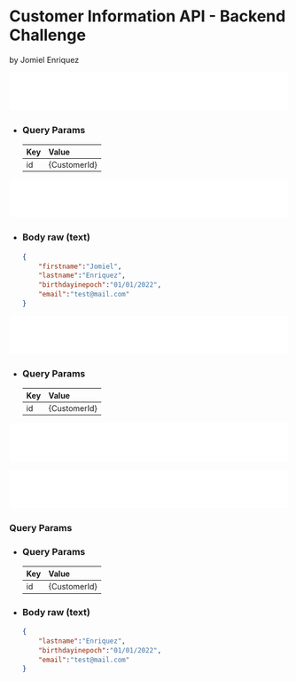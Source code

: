 # Customer Information API - Backend Challenge
by Jomiel Enriquez

![](./svg/DELETE_CustomerById.svg)

 - ### Query Params
    | Key | Value |
    | ------------- | ------------- |
    | id  | {CustomerId}  |


![](./svg/POST_CreateCustomer.svg)
 - ### Body raw (text)
    ```json
    {
        "firstname":"Jomiel",
        "lastname":"Enriquez",
        "birthdayinepoch":"01/01/2022",
        "email":"test@mail.com"
    }
    ```



![](./svg/GET_GetCustomerById.svg)
 - ### Query Params
    | Key | Value |
    | ------------- | ------------- |
    | id  | {CustomerId}  |


![](./svg/GET_GetAllCustomers.svg)

![](./svg/POST_UpdateCustomer.svg)

### Query Params
 - ### Query Params
    | Key | Value |
    | ------------- | ------------- |
    | id  | {CustomerId}  |

 - ### Body raw (text)
    ```json
    {
        "lastname":"Enriquez",
        "birthdayinepoch":"01/01/2022",
        "email":"test@mail.com"
    }
    ```
